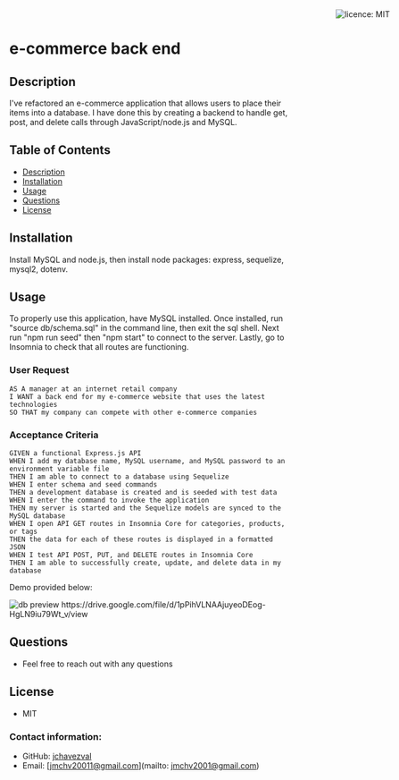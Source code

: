 # e-commerce back end

<div style="position: absolute; top: 22px; right: 50px">

![licence: MIT](https://img.shields.io/badge/license-MIT-blue)
</div>

## Description 
I've refactored an e-commerce application that allows users to place their items into a database. I have done this by creating a backend to handle get, post, and delete calls through JavaScript/node.js and MySQL.

## Table of Contents
  - [Description](#description)
  - [Installation](#installation)
  - [Usage](#usage)
  - [Questions](#questions)
  - [License](#license)

<a href = "#installation"></a>

## Installation
Install MySQL and node.js, then install node packages: express, sequelize, mysql2, dotenv.


## Usage
To properly use this application, have MySQL installed. Once installed, run "source db/schema.sql" in the command line, then exit the sql shell. Next run "npm run seed" then "npm start" to connect to the server. Lastly, go to Insomnia to check that all routes are functioning. 

### User Request
```
AS A manager at an internet retail company
I WANT a back end for my e-commerce website that uses the latest technologies
SO THAT my company can compete with other e-commerce companies
```
### Acceptance Criteria
```
GIVEN a functional Express.js API
WHEN I add my database name, MySQL username, and MySQL password to an environment variable file
THEN I am able to connect to a database using Sequelize
WHEN I enter schema and seed commands
THEN a development database is created and is seeded with test data
WHEN I enter the command to invoke the application
THEN my server is started and the Sequelize models are synced to the MySQL database
WHEN I open API GET routes in Insomnia Core for categories, products, or tags
THEN the data for each of these routes is displayed in a formatted JSON
WHEN I test API POST, PUT, and DELETE routes in Insomnia Core
THEN I am able to successfully create, update, and delete data in my database
```
Demo provided below:

<img src = "assets/imgs/ecommerce-demo-db.gif" alt = "db preview"> 
https://drive.google.com/file/d/1pPihVLNAAjuyeoDEog-HgLN9iu79Wt_v/view

## Questions

- Feel free to reach out with any questions

## License
- MIT

### Contact information:
- GitHub: [jchavezval](https://www.github.com/jchavezval)
- Email: [jmchv20011@gmail.com](mailto: jmchv2001@gmail.com)

